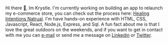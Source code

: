  Hi there 👋, Im Krystle. I'm currently working on building an app to relaunch my e-commerce store, you can check out the process here: [Healing Intentions Natrual](https://github.com/krystleM26/hi-app). I'm have hands-on experience with HTML, CSS, Javascript, React, Node.js, Express, and Sql.  A fun fact about me is that I love the great outdoors on the weekends, and if you want to get in contact with me you can [e-mail](mitchell.krystle@gmail.com) or send me a message on [Linkedin](https://www.linkedin.com/in/krystle-mitchell/) or [Twitter](https://twitter.com/teawithkrystle). 
 


